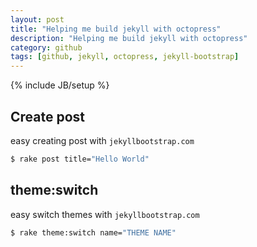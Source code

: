 ```yaml
---
layout: post
title: "Helping me build jekyll with octopress"
description: "Helping me build jekyll with octopress"
category: github
tags: [github, jekyll, octopress, jekyll-bootstrap]
---
```

{% include JB/setup %}

## Create post

easy creating post with `jekyllbootstrap.com`

~~~ bash
$ rake post title="Hello World"
~~~

## theme:switch

easy switch themes with `jekyllbootstrap.com`

~~~ bash
$ rake theme:switch name="THEME NAME"
~~~
